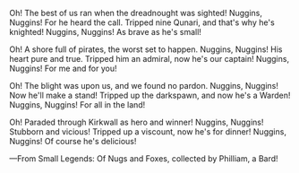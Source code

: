 Oh!
The best of us ran when the dreadnought was sighted!
Nuggins, Nuggins! For he heard the call.
Tripped nine Qunari, and that's why he's knighted!
Nuggins, Nuggins! As brave as he's small!

Oh!
A shore full of pirates, the worst set to happen.
Nuggins, Nuggins! His heart pure and true.
Tripped him an admiral, now he's our captain!
Nuggins, Nuggins! For me and for you!

Oh!
The blight was upon us, and we found no pardon.
Nuggins, Nuggins! Now he'll make a stand!
Tripped up the darkspawn, and now he's a Warden!
Nuggins, Nuggins! For all in the land!

Oh!
Paraded through Kirkwall as hero and winner!
Nuggins, Nuggins! Stubborn and vicious!
Tripped up a viscount, now he's for dinner!
Nuggins, Nuggins! Of course he's delicious!

—From Small Legends: Of Nugs and Foxes, collected by Philliam, a Bard!
